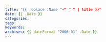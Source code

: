 ```yaml
---
title: "{{ replace .Name "-" " " | title }}"
date: {{ .Date }}
categories: 
tags: 
keywords: 
archives: {{ dateFormat "2006-01" .Date }}
---
```

